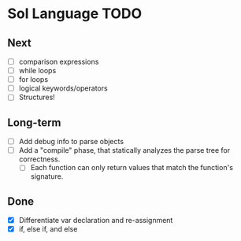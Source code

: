 # Sol Language TODO

## Next

- [ ] comparison expressions
- [ ] while loops
- [ ] for loops
- [ ] logical keywords/operators
- [ ] Structures!

## Long-term

- [ ] Add debug info to parse objects
- [ ] Add a "compile" phase, that statically analyzes the parse tree for
  correctness.
  - [ ] Each function can only return values that match the function's
    signature.

## Done

- [x] Differentiate var declaration and re-assignment
- [x] if, else if, and else
